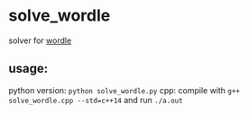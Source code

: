 # solve_wordle
solver for [wordle](https://www.powerlanguage.co.uk/wordle/)

## usage:
python version: `python solve_wordle.py`
cpp: compile with `g++ solve_wordle.cpp --std=c++14` and run `./a.out`
